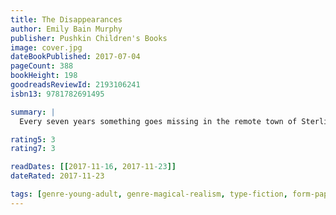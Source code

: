 ```yaml
---
title: The Disappearances
author: Emily Bain Murphy
publisher: Pushkin Children's Books
image: cover.jpg
dateBookPublished: 2017-07-04
pageCount: 388
bookHeight: 198
goodreadsReviewId: 2193106241
isbn13: 9781782691495

summary: |
  Every seven years something goes missing in the remote town of Sterling: people's reflections, the stars in the sky, the ability to dream. Aila realises that her mother may be to blame for the curse. But some mysteries are buried very deep and some secrets want to stay hidden - and one young woman's desire to uncover the truth may not be enough to save Sterling from the past.

rating5: 3
rating7: 3

readDates: [[2017-11-16, 2017-11-23]]
dateRated: 2017-11-23

tags: [genre-young-adult, genre-magical-realism, type-fiction, form-paperback]
---
```

